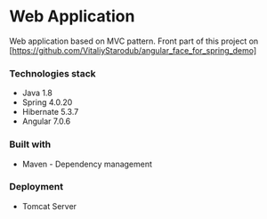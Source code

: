 # Web Application
Web application based on MVC pattern. Front part of this project on [https://github.com/VitaliyStarodub/angular_face_for_spring_demo]
### Technologies stack
* Java 1.8
* Spring 4.0.20
* Hibernate 5.3.7
* Angular 7.0.6
### Built with
* Maven - Dependency management
### Deployment
* Tomcat Server
